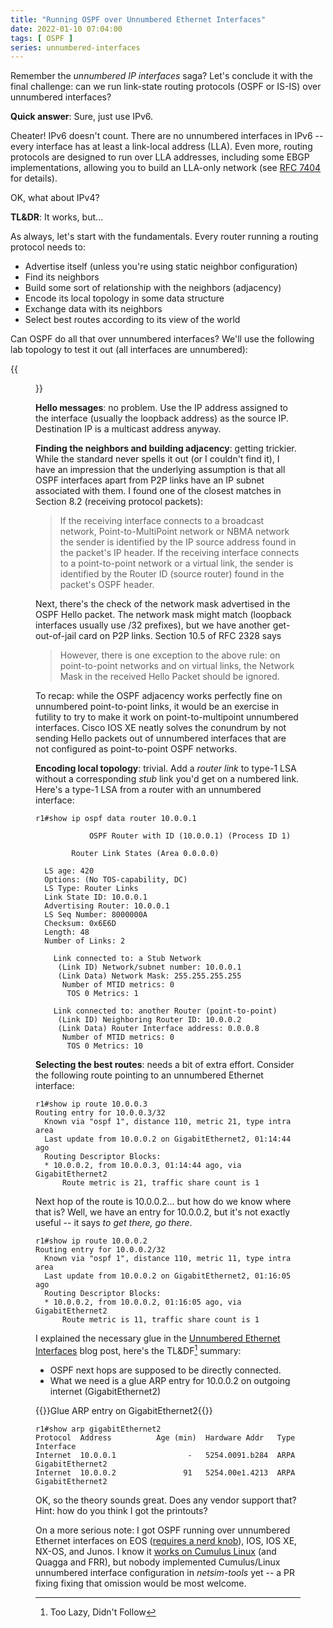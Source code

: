 ```yaml
---
title: "Running OSPF over Unnumbered Ethernet Interfaces"
date: 2022-01-10 07:04:00
tags: [ OSPF ]
series: unnumbered-interfaces
---
```

Remember the *unnumbered IP interfaces* saga? Let's conclude it with the final challenge: can we run link-state routing protocols (OSPF or IS-IS) over unnumbered interfaces?

**Quick answer**: Sure, just use IPv6.

Cheater! IPv6 doesn't count. There are no unnumbered interfaces in IPv6 -- every interface has at least a link-local address (LLA). Even more, routing protocols are designed to run over LLA addresses, including some EBGP implementations, allowing you to build an LLA-only network (see [RFC 7404](https://datatracker.ietf.org/doc/html/rfc7404) for details).

OK, what about IPv4?

**TL&DR**: It works, but...
<!--more-->

As always, let's start with the fundamentals. Every router running a routing protocol needs to:

* Advertise itself (unless you're using static neighbor configuration)
* Find its neighbors
* Build some sort of relationship with the neighbors (adjacency)
* Encode its local topology in some data structure
* Exchange data with its neighbors
* Select best routes according to its view of the world

Can OSPF do all that over unnumbered interfaces? We'll use the following lab topology to test it out (all interfaces are unnumbered):

{{<figure src="/2022/01/unnumbered-ospf-topology.png" caption="Lab topology">}}

**Hello messages**: no problem. Use the IP address assigned to the interface (usually the loopback address) as the source IP. Destination IP is a multicast address anyway.

**Finding the neighbors and building adjacency**: getting trickier. While the standard never spells it out (or I couldn't find it), I have an impression that the underlying assumption is that all OSPF interfaces apart from P2P links have an IP subnet associated with them. I found one of the closest matches in Section 8.2 (receiving protocol packets): 

> If the receiving interface connects to a broadcast network, Point-to-MultiPoint network or NBMA network the sender is identified by the IP source address found in the packet's IP header. If the receiving interface connects to a point-to-point network or a virtual link, the sender is identified by the Router ID (source router) found in the packet's OSPF header.

Next, there's the check of the network mask advertised in the OSPF Hello packet. The network mask might match (loopback interfaces usually use /32 prefixes), but we have another get-out-of-jail card on P2P links. Section 10.5 of RFC 2328 says

> However, there is one exception to the above rule: on point-to-point networks and on virtual links, the Network Mask in the received Hello Packet should be ignored.

To recap: while the OSPF adjacency works perfectly fine on unnumbered point-to-point links, it would be an exercise in futility to try to make it work on point-to-multipoint unnumbered interfaces. Cisco IOS XE neatly solves the conundrum by not sending Hello packets out of unnumbered interfaces that are not configured as point-to-point OSPF networks.

**Encoding local topology**: trivial. Add a *router link* to type-1 LSA without a corresponding *stub* link you'd get on a numbered link. Here's a type-1 LSA from a router with an unnumbered interface:

```
r1#show ip ospf data router 10.0.0.1

            OSPF Router with ID (10.0.0.1) (Process ID 1)

		Router Link States (Area 0.0.0.0)

  LS age: 420
  Options: (No TOS-capability, DC)
  LS Type: Router Links
  Link State ID: 10.0.0.1
  Advertising Router: 10.0.0.1
  LS Seq Number: 8000000A
  Checksum: 0x6E6D
  Length: 48
  Number of Links: 2

    Link connected to: a Stub Network
     (Link ID) Network/subnet number: 10.0.0.1
     (Link Data) Network Mask: 255.255.255.255
      Number of MTID metrics: 0
       TOS 0 Metrics: 1

    Link connected to: another Router (point-to-point)
     (Link ID) Neighboring Router ID: 10.0.0.2
     (Link Data) Router Interface address: 0.0.0.8
      Number of MTID metrics: 0
       TOS 0 Metrics: 10
```

**Selecting the best routes**: needs a bit of extra effort. Consider the following route pointing to an unnumbered Ethernet interface:

```
r1#show ip route 10.0.0.3
Routing entry for 10.0.0.3/32
  Known via "ospf 1", distance 110, metric 21, type intra area
  Last update from 10.0.0.2 on GigabitEthernet2, 01:14:44 ago
  Routing Descriptor Blocks:
  * 10.0.0.2, from 10.0.0.3, 01:14:44 ago, via GigabitEthernet2
      Route metric is 21, traffic share count is 1
```

Next hop of the route is 10.0.0.2... but how do we know where that is? Well, we have an entry for 10.0.0.2, but it's not exactly useful -- it says *to get there, go there*.

```
r1#show ip route 10.0.0.2
Routing entry for 10.0.0.2/32
  Known via "ospf 1", distance 110, metric 11, type intra area
  Last update from 10.0.0.2 on GigabitEthernet2, 01:16:05 ago
  Routing Descriptor Blocks:
  * 10.0.0.2, from 10.0.0.2, 01:16:05 ago, via GigabitEthernet2
      Route metric is 11, traffic share count is 1
```

I explained the necessary glue in the [Unnumbered Ethernet Interfaces](https://blog.ipspace.net/2021/06/unnumbered-ethernet-interfaces.html) blog post, here's the TL&DF[^TLDF] summary:

* OSPF next hops are supposed to be directly connected.
* What we need is a glue ARP entry for 10.0.0.2 on outgoing internet (GigabitEthernet2)

{{<cc>}}Glue ARP entry on GigabitEthernet2{{</cc>}}
```
r1#show arp gigabitEthernet2
Protocol  Address          Age (min)  Hardware Addr   Type   Interface
Internet  10.0.0.1                -   5254.0091.b284  ARPA   GigabitEthernet2
Internet  10.0.0.2               91   5254.00e1.4213  ARPA   GigabitEthernet2
```

OK, so the theory sounds great. Does any vendor support that? Hint: how do you think I got the printouts?

On a more serious note: I got OSPF running over unnumbered Ethernet interfaces on EOS ([requires a nerd knob](https://blog.ipspace.net/2021/04/build-unnumbered-lab-netsim-tools.html)), IOS, IOS XE, NX-OS, and Junos. I know it [works on Cumulus Linux](https://blog.ipspace.net/2014/06/unnumbered-ospf-interfaces-in-quagga.html) (and Quagga and FRR), but nobody implemented Cumulus/Linux unnumbered interface configuration in *netsim-tools* yet -- a PR fixing fixing that omission would be most welcome.

[^TLDF]: Too Lazy, Didn't Follow
